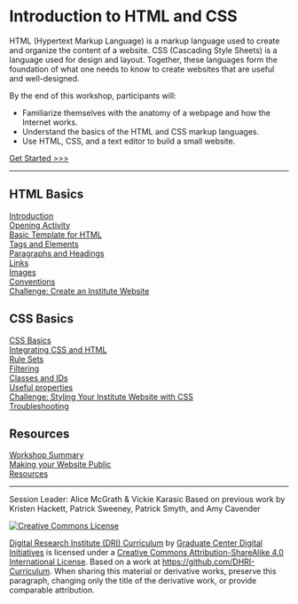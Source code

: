 # Introduction to HTML and CSS

HTML (Hypertext Markup Language) is a markup language used to create and organize the content of a website. CSS (Cascading Style Sheets) is a language used for design and layout. Together, these languages form the foundation of what one needs to know to create websites that are useful and well-designed.

By the end of this workshop, participants will:

- Familiarize themselves with the anatomy of a webpage and how the Internet works.
- Understand the basics of the HTML and CSS markup languages.
- Use HTML, CSS, and a text editor to build a small website.

[Get Started >>>](sections/01-introduction.md)

-----

## HTML Basics

[Introduction](sections/01-introduction.md)  
[Opening Activity](sections/02-opening_activity.md)  
[Basic Template for HTML](sections/03-basic.md)  
[Tags and Elements](sections/04-elements.md)  
[Paragraphs and Headings](sections/05-p_and_h.md)  
[Links](sections/06-links.md)  
[Images](sections/07-images.md)  
[Conventions](sections/08-conventions.md)  
[Challenge: Create an Institute Website](sections/09-create_site.md)  

## CSS Basics

[CSS Basics](sections/10-css_basic.md)  
[Integrating CSS and HTML](sections/11-integration.md)  
[Rule Sets](sections/12-rules.md)  
[Filtering](sections/13-filter.md)  
[Classes and IDs](sections/14-classes.md)  
[Useful properties](sections/15-properties.md)  
[Challenge: Styling Your Institute Website with CSS](sections/16-creating_stylesheet.md)  
[Troubleshooting](sections/17-troubleshooting.md)  

## Resources

[Workshop Summary](sections/18-summary.md)  
[Making your Website Public](sections/19-public.md)  
[Resources](sections/20-resource.md)  

-----

Session Leader: Alice McGrath & Vickie Karasic
Based on previous work by Kristen Hackett, Patrick Sweeney, Patrick Smyth, and Amy Cavender

[![Creative Commons License](https://i.creativecommons.org/l/by-sa/4.0/88x31.png)](http://creativecommons.org/licenses/by-sa/4.0/)

[Digital Research Institute (DRI) Curriculum](http://purl.org/dc/terms/) by [Graduate Center Digital Initiatives](https://gcdi.commons.gc.cuny.edu/) is licensed under a [Creative Commons Attribution-ShareAlike 4.0 International License](http://creativecommons.org/licenses/by-sa/4.0/). Based on a work at <https://github.com/DHRI-Curriculum>. When sharing this material or derivative works, preserve this paragraph, changing only the title of the derivative work, or provide comparable attribution.
